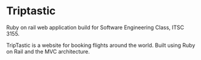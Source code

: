 # Triptastic

Ruby on rail web application build for Software Engineering Class, ITSC 3155.

TripTastic is a website for booking flights around the world. Built using Ruby on Rail and the MVC architecture.